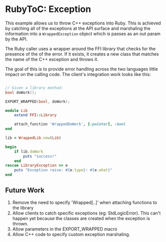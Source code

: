 # RubyToC: Exception #

This example allows us to throw C++ exceptions into Ruby. This is achieved by catching all of the exceptions at the API surface and marshaling the information into a `WrappedException` object which is passes as an out param by the API. 

The Ruby caller uses a wrapper around the FFI library that checks for the presence of the of the error. If it exists, it creates a new class that matches the name of the C++ exception and throws it.

The goal of this is to provide error handling across the two languages little impact on the calling code. The client's integration work looks like this:

```C++

// Given a library method:
bool doWork();

EXPORT_WRAPPED(bool, doWork);
```

```ruby
module Lib
    extend FFI::Library

    attach_function 'WrappedDoWork', [:pointer], :bool
end

lib = WrappedLib.new(Lib)

begin
    if lib.doWork
        puts "success!"
    end
rescue LibraryException => e
    puts "Exception raise: #{e.type}: #{e.what}"
end
```

## Future Work ##
 1. Remove the need to specify 'Wrapped[..]' when attaching functions to the library
 2. Allow clients to catch specific exceptions (eg: StdLogicError). This can't happen yet because the classes are created when the exception is thrown.
 3. Allow parameters in the EXPORT_WRAPPED macro
 4. Allow C++ code to specify custom exception marshaling.